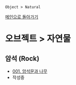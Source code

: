 ```
Object > Natural
```
[메인으로 돌아가기](/README.md)

# 오브젝트 > 자연물 

## 암석 (Rock)
- [001. 암석문과 나무](/Object-Natrual/001.md)
- 작성중
